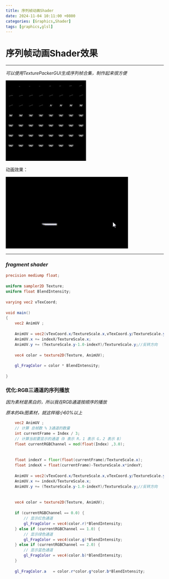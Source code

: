 ```yaml
---
title: 序列帧动画Shader
date: 2024-11-04 10:11:00 +0800
categories: [Graphics,Shader]
tags: [graphics,glsl]
---
```


# **序列帧动画Shader效果**

---
*可以使用TexturePackerGUI生成序列帧合集，制作起来很方便*

![序列帧贴图](/assets/img/postAssets/frames.jpg)   

动画效果：

![序列帧动画](/assets/img/postAssets/FramesAnimation.gif)   

---

### ***fragment shader***
```glsl
precision mediump float;

uniform sampler2D Texture;
uniform float BlendIntensity;

varying vec2 vTexCoord;

void main()
{
    vec2 AnimUV ;

    AnimUV = vec2(vTexCoord.x/TextureScale.x,vTexCoord.y/TextureScale.y);
    AnimUV.x += indexX/TextureScale.x;
    AnimUV.y += (TextureScale.y-1.0-indexY)/TextureScale.y;//反转方向

    vec4 color = texture2D(Texture, AnimUV);
    
    gl_FragColor = color * BlendIntensity;
 
}
```

### **优化:RGB三通道的序列播放**
*因为素材是黑白的，所以我在RGB通道按顺序的播放*

*原本的4k图素材，就这样缩小60%以上*
```glsl
    vec2 AnimUV ;
    // 计算 总帧数 % 3通道的数量
    int currentFrame = Index / 3;
    // 计算当前要显示的通道（0 表示 R，1 表示 G，2 表示 B）
    float currentRGBChannel = mod(float(Index) ,3.0);
    
   
    float indexY = floor(float(currentFrame)/TextureScale.x);
    float indexX = float(currentFrame)-TextureScale.x*indexY;
    
    AnimUV = vec2(vTexCoord.x/TextureScale.x,vTexCoord.y/TextureScale.y);
    AnimUV.x += indexX/TextureScale.x;
    AnimUV.y += (TextureScale.y-1.0-indexY)/TextureScale.y;//反转方向
    
    
    vec4 color = texture2D(Texture, AnimUV);
  
    if (currentRGBChannel == 0.0) {
        // 显示红色通道
        gl_FragColor = vec4(color.r)*BlendIntensity;
    } else if (currentRGBChannel == 1.0) {
        // 显示绿色通道
        gl_FragColor = vec4(color.g)*BlendIntensity;
    } else if (currentRGBChannel == 2.0) {
        // 显示蓝色通道
        gl_FragColor = vec4(color.b)*BlendIntensity;
    }
    
    gl_FragColor.a   = color.r*color.g*color.b*BlendIntensity;
```
